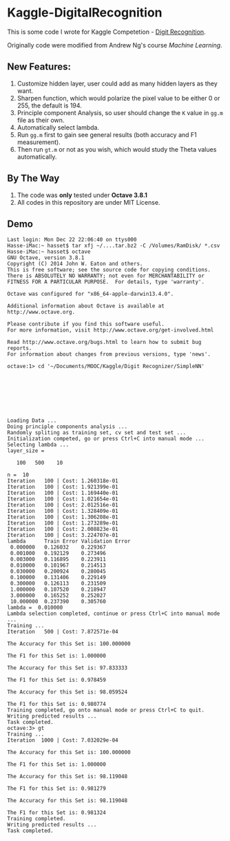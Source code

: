 Kaggle-DigitalRecognition
=========================

This is some code I wrote for Kaggle Competetion - [Digit Recognition](https://www.kaggle.com/c/digit-recognizer/).

Originally code were modified from Andrew Ng's course *Machine Learning*.

##	New Features:

1.	Customize hidden layer, user could add as many hidden layers as they want.
2.	Sharpen function, which would polarize the pixel value to be either 0 or 255, the default is 194.
3.	Principle component Analysis, so user should change the `K` value in `gg.m` file as their own.
4.	Automatically select lambda.
5.	Run `gg.m` first to gain see general results (both accuracy and F1 measurement).
6.	Then run `gt.m` or not as you wish, which would study the Theta values automatically.

##	By The Way

1.	The code was **only** tested under **Octave 3.8.1**
2.	All codes in this repository are under MIT License.

##	Demo

```
Last login: Mon Dec 22 22:06:40 on ttys000
Hasse-iMac:~ hasset$ tar xfj ~/....tar.bz2 -C /Volumes/RamDisk/ *.csv
Hasse-iMac:~ hasset$ octave
GNU Octave, version 3.8.1
Copyright (C) 2014 John W. Eaton and others.
This is free software; see the source code for copying conditions.
There is ABSOLUTELY NO WARRANTY; not even for MERCHANTABILITY or
FITNESS FOR A PARTICULAR PURPOSE.  For details, type 'warranty'.

Octave was configured for "x86_64-apple-darwin13.4.0".

Additional information about Octave is available at http://www.octave.org.

Please contribute if you find this software useful.
For more information, visit http://www.octave.org/get-involved.html

Read http://www.octave.org/bugs.html to learn how to submit bug reports.
For information about changes from previous versions, type 'news'.

octave:1> cd '~/Documents/MOOC/Kaggle/Digit Recognizer/SimpleNN'








Loading Data ...
Doing principle components analysis ...
Randomly spliting as training set, cv set and test set ...
Initialization competed, go or press Ctrl+C into manual mode ...
Selecting lambda ...
layer_size =

   100   500    10

n =  10
Iteration   100 | Cost: 1.260318e-01
Iteration   100 | Cost: 1.921399e-01
Iteration   100 | Cost: 1.169440e-01
Iteration   100 | Cost: 1.021654e-01
Iteration   100 | Cost: 2.012516e-01
Iteration   100 | Cost: 1.328409e-01
Iteration   100 | Cost: 1.306208e-01
Iteration   100 | Cost: 1.273289e-01
Iteration   100 | Cost: 2.008823e-01
Iteration   100 | Cost: 3.224707e-01
lambda		Train Error	Validation Error
 0.000000	0.126032	0.229367
 0.001000	0.192129	0.273496
 0.003000	0.116895	0.223911
 0.010000	0.101967	0.214513
 0.030000	0.200924	0.280045
 0.100000	0.131406	0.229149
 0.300000	0.126113	0.231509
 1.000000	0.107520	0.218947
 3.000000	0.165252	0.252027
 10.000000	0.237390	0.305760
lambda =  0.010000
Lambda selection completed, continue or press Ctrl+C into manual mode ...
Training ...
Iteration   500 | Cost: 7.872571e-04

The Accuracy for this Set is: 100.000000

The F1 for this Set is: 1.000000

The Accuracy for this Set is: 97.833333

The F1 for this Set is: 0.978459

The Accuracy for this Set is: 98.059524

The F1 for this Set is: 0.980774
Training completed, go onto manual mode or press Ctrl+C to quit.
Writing predicted results ...
Task completed.
octave:3> gt
Training ...
Iteration  1000 | Cost: 7.032029e-04

The Accuracy for this Set is: 100.000000

The F1 for this Set is: 1.000000

The Accuracy for this Set is: 98.119048

The F1 for this Set is: 0.981279

The Accuracy for this Set is: 98.119048

The F1 for this Set is: 0.981324
Training completed.
Writing predicted results ...
Task completed.
```